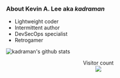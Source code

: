 ### About Kevin A. Lee aka _kadraman_

 - Lightweight coder
 - Intermittent author
 - DevSecOps specialist
 - Retrogamer

![kadraman's github stats](https://github-readme-stats.vercel.app/api?username=kadraman&count_private=true&show_icons=true&theme=algolia)

<p align="center"> 
  Visitor count<br>
  <img src="https://profile-counter.glitch.me/kadraman/count.svg" />
</p>

<!---
kadraman/kadraman is a ✨ special ✨ repository because its `README.md` (this file) appears on your GitHub profile.
You can click the Preview link to take a look at your changes.
--->
